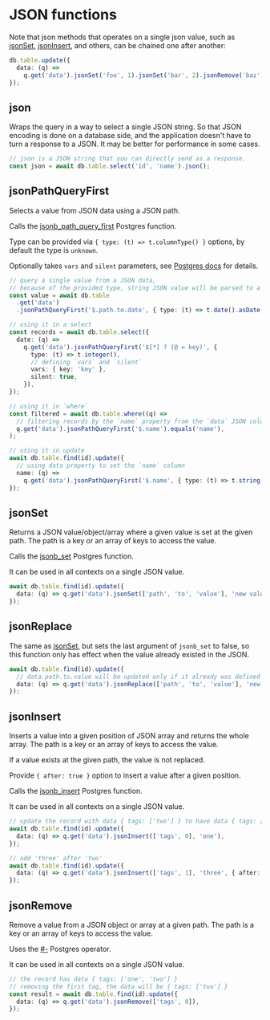 # JSON functions

Note that json methods that operates on a single json value, such as [jsonSet](#jsonSet), [jsonInsert](#jsonInsert), and others,
can be chained one after another:

```ts
db.table.update({
  data: (q) =>
    q.get('data').jsonSet('foo', 1).jsonSet('bar', 2).jsonRemove('baz'),
});
```

## json

[//]: # 'has JSDoc'

Wraps the query in a way to select a single JSON string.
So that JSON encoding is done on a database side, and the application doesn't have to turn a response to a JSON.
It may be better for performance in some cases.

```ts
// json is a JSON string that you can directly send as a response.
const json = await db.table.select('id', 'name').json();
```

## jsonPathQueryFirst

[//]: # 'has JSDoc'

Selects a value from JSON data using a JSON path.

Calls the [jsonb_path_query_first](https://www.postgresql.org/docs/current/functions-json.html) Postgres function.

Type can be provided via `{ type: (t) => t.columnType() }` options, by default the type is `unknown`.

Optionally takes `vars` and `silent` parameters, see [Postgres docs](https://www.postgresql.org/docs/current/functions-json.html) for details.

```ts
// query a single value from a JSON data,
// because of the provided type, string JSON value will be parsed to a Date object.
const value = await db.table
  .get('data')
  .jsonPathQueryFirst('$.path.to.date', { type: (t) => t.date().asDate() });

// using it in a select
const records = await db.table.select({
  date: (q) =>
    q.get('data').jsonPathQueryFirst('$[*] ? (@ = key)', {
      type: (t) => t.integer(),
      // defining `vars` and `silent`
      vars: { key: 'key' },
      silent: true,
    }),
});

// using it in `where`
const filtered = await db.table.where((q) =>
  // filtering records by the `name` property from the `data` JSON column
  q.get('data').jsonPathQueryFirst('$.name').equals('name'),
);

// using it in update
await db.table.find(id).update({
  // using data property to set the `name` column
  name: (q) =>
    q.get('data').jsonPathQueryFirst('$.name', { type: (t) => t.string() }),
});
```

## jsonSet

[//]: # 'has JSDoc'

Returns a JSON value/object/array where a given value is set at the given path.
The path is a key or an array of keys to access the value.

Calls the [jsonb_set](https://www.postgresql.org/docs/current/functions-json.html) Postgres function.

It can be used in all contexts on a single JSON value.

```ts
await db.table.find(id).update({
  data: (q) => q.get('data').jsonSet(['path', 'to', 'value'], 'new value'),
});
```

## jsonReplace

The same as [jsonSet](#jsonSet), but sets the last argument of `jsonb_set` to false,
so this function only has effect when the value already existed in the JSON.

```ts
await db.table.find(id).update({
  // data.path.to.value will be updated only if it already was defined
  data: (q) => q.get('data').jsonReplace(['path', 'to', 'value'], 'new value'),
});
```

## jsonInsert

[//]: # 'has JSDoc'

Inserts a value into a given position of JSON array and returns the whole array.
The path is a key or an array of keys to access the value.

If a value exists at the given path, the value is not replaced.

Provide `{ after: true }` option to insert a value after a given position.

Calls the [jsonb_insert](https://www.postgresql.org/docs/current/functions-json.html) Postgres function.

It can be used in all contexts on a single JSON value.

```ts
// update the record with data { tags: ['two'] } to have data { tags: ['one', 'two'] }
await db.table.find(id).update({
  data: (q) => q.get('data').jsonInsert(['tags', 0], 'one'),
});

// add 'three' after 'two'
await db.table.find(id).update({
  data: (q) => q.get('data').jsonInsert(['tags', 1], 'three', { after: true }),
});
```

## jsonRemove

[//]: # 'has JSDoc'

Remove a value from a JSON object or array at a given path.
The path is a key or an array of keys to access the value.

Uses the [#-](https://www.postgresql.org/docs/current/functions-json.html) Postgres operator.

It can be used in all contexts on a single JSON value.

```ts
// the record has data { tags: ['one', 'two'] }
// removing the first tag, the data will be { tags: ['two'] }
const result = await db.table.find(id).update({
  data: (q) => q.get('data').jsonRemove(['tags', 0]),
});
```
